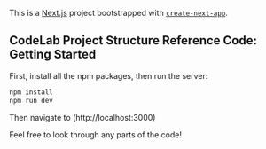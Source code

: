 This is a [Next.js](https://nextjs.org/) project bootstrapped with [`create-next-app`](https://github.com/vercel/next.js/tree/canary/packages/create-next-app).

## CodeLab Project Structure Reference Code: Getting Started

First, install all the npm packages, then run the server:

```bash
npm install
npm run dev
```

Then navigate to (http://localhost:3000)

Feel free to look through any parts of the code!
